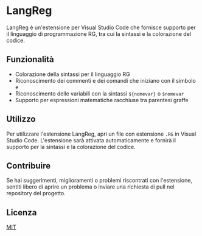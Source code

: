 # LangReg

LangReg è un'estensione per Visual Studio Code che fornisce supporto per il linguaggio di programmazione RG, tra cui la sintassi e la colorazione del codice.

## Funzionalità

- Colorazione della sintassi per il linguaggio RG
- Riconoscimento dei commenti e dei comandi che iniziano con il simbolo `#`
- Riconoscimento delle variabili con la sintassi `${nomevar}` o `$nomevar`
- Supporto per espressioni matematiche racchiuse tra parentesi graffe

## Utilizzo

Per utilizzare l'estensione LangReg, apri un file con estensione `.RG` in Visual Studio Code. L'estensione sarà attivata automaticamente e fornirà il supporto per la sintassi e la colorazione del codice.

## Contribuire

Se hai suggerimenti, miglioramenti o problemi riscontrati con l'estensione, sentiti libero di aprire un problema o inviare una richiesta di pull nel repository del progetto.

## Licenza

[MIT](LICENSE)